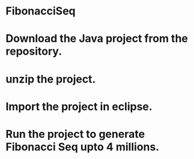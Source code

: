 # FibonacciSeq
# Download the Java project from the repository.
# unzip the project.
# Import the project in eclipse.
# Run the project to generate Fibonacci Seq upto 4 millions.
